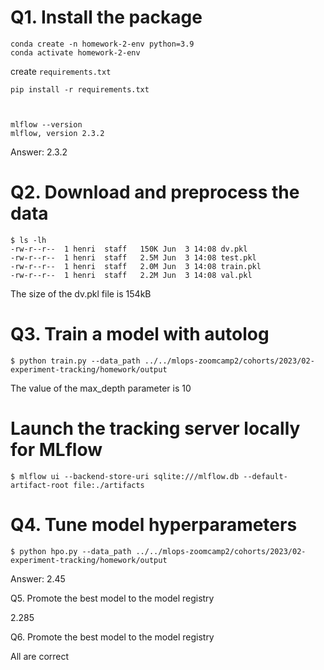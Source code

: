 # Q1. Install the package

    conda create -n homework-2-env python=3.9
    conda activate homework-2-env
    
create `requirements.txt`

    pip install -r requirements.txt



    mlflow --version
    mlflow, version 2.3.2

Answer: 2.3.2

# Q2. Download and preprocess the data

    $ ls -lh
    -rw-r--r--  1 henri  staff   150K Jun  3 14:08 dv.pkl
    -rw-r--r--  1 henri  staff   2.5M Jun  3 14:08 test.pkl
    -rw-r--r--  1 henri  staff   2.0M Jun  3 14:08 train.pkl
    -rw-r--r--  1 henri  staff   2.2M Jun  3 14:08 val.pkl

The size of the dv.pkl file is 154kB

# Q3. Train a model with autolog

    $ python train.py --data_path ../../mlops-zoomcamp2/cohorts/2023/02-experiment-tracking/homework/output

The value of the max_depth parameter is 10

# Launch the tracking server locally for MLflow

    $ mlflow ui --backend-store-uri sqlite:///mlflow.db --default-artifact-root file:./artifacts

# Q4. Tune model hyperparameters

    $ python hpo.py --data_path ../../mlops-zoomcamp2/cohorts/2023/02-experiment-tracking/homework/output

Answer: 2.45

Q5. Promote the best model to the model registry

2.285

Q6. Promote the best model to the model registry

All are correct

